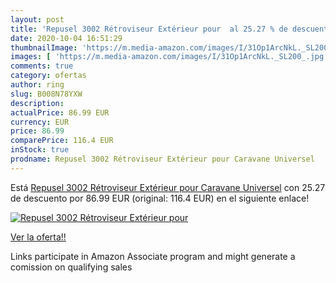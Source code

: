 ```yaml
---
layout: post
title: 'Repusel 3002 Rétroviseur Extérieur pour  al 25.27 % de descuento'
date: 2020-10-04 16:51:29
thumbnailImage: 'https://m.media-amazon.com/images/I/31Op1ArcNkL._SL200_.jpg'
images: [ 'https://m.media-amazon.com/images/I/31Op1ArcNkL._SL200_.jpg' ]
comments: true
category: ofertas
author: ring
slug: B008N78YXW
description:
actualPrice: 86.99 EUR
currency: EUR
price: 86.99
comparePrice: 116.4 EUR
inStock: true
prodname: Repusel 3002 Rétroviseur Extérieur pour Caravane Universel
---
```


Está [Repusel 3002 Rétroviseur Extérieur pour Caravane Universel](https://www.amazon.fr/dp/B008N78YXW/?tag=tolees0d-21) con 25.27 de descuento por 86.99 EUR (original: 116.4 EUR) en el siguiente enlace!

[![Repusel 3002 Rétroviseur Extérieur pour ](https://m.media-amazon.com/images/I/31Op1ArcNkL._SL200_.jpg)](https://www.amazon.fr/dp/B008N78YXW/?tag=tolees0d-21)

[Ver la oferta!!](https://www.amazon.fr/dp/B008N78YXW/?tag=tolees0d-21)

Links participate in Amazon Associate program and might generate a comission on qualifying sales


